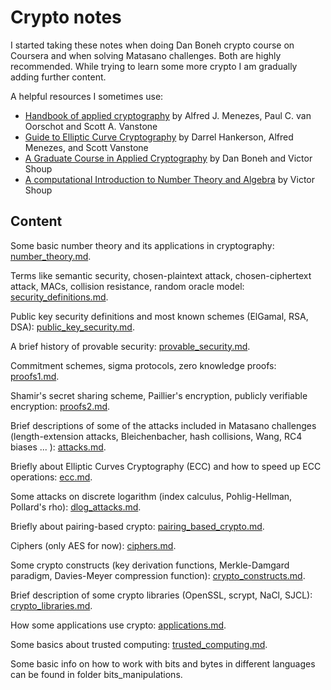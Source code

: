 # Crypto notes

I started taking these notes when doing Dan Boneh crypto course on Coursera and when solving Matasano challenges. Both are highly recommended. While trying to learn some more crypto I am gradually adding further content.

A helpful resources I sometimes use:
 
 * [Handbook of applied cryptography](http://cacr.uwaterloo.ca/hac/) by Alfred J. Menezes, Paul C. van Oorschot and Scott A. Vanstone
 * [Guide to Elliptic Curve Cryptography](http://cacr.uwaterloo.ca/ecc/) by Darrel Hankerson, Alfred Menezes, and Scott Vanstone
 * [A Graduate Course in Applied Cryptography](https://crypto.stanford.edu/~dabo/cryptobook/draft_0_2.pdf) by Dan Boneh and Victor Shoup
 * [A computational Introduction to Number Theory and Algebra](http://www.shoup.net/ntb/ntb-v2.pdf) by Victor Shoup

## Content

Some basic number theory and its applications in cryptography:
[number_theory.md](https://github.com/miha-stopar/crypto-notes/blob/master/number_theory.md).

Terms like semantic security, chosen-plaintext attack, chosen-ciphertext attack, MACs, collision resistance, random oracle model:
[security_definitions.md](https://github.com/miha-stopar/crypto-notes/blob/master/security_definitions.md).

Public key security definitions and most known schemes (ElGamal, RSA, DSA):
[public_key_security.md](https://github.com/miha-stopar/crypto-notes/blob/master/publick_key_security.md).

A brief history of provable security:
[provable_security.md](https://github.com/miha-stopar/crypto-notes/blob/master/provable_security.md).

Commitment schemes, sigma protocols, zero knowledge proofs:
[proofs1.md](https://github.com/miha-stopar/crypto-notes/blob/master/proofs1.md).

Shamir's secret sharing scheme, Paillier's encryption, publicly verifiable encryption:
[proofs2.md](https://github.com/miha-stopar/crypto-notes/blob/master/proofs2.md).

Brief descriptions of some of the attacks included in Matasano challenges (length-extension attacks, Bleichenbacher, hash collisions, Wang, RC4 biases ... ):
[attacks.md](https://github.com/miha-stopar/crypto-notes/blob/master/attacks.md).

Briefly about Elliptic Curves Cryptography (ECC) and how to speed up ECC operations:
[ecc.md](https://github.com/miha-stopar/crypto-notes/blob/master/ecc.md).

Some attacks on discrete logarithm (index calculus, Pohlig-Hellman, Pollard's rho):
[dlog_attacks.md](https://github.com/miha-stopar/crypto-notes/blob/master/dlog_attacks.md).

Briefly about pairing-based crypto:
[pairing_based_crypto.md](https://github.com/miha-stopar/crypto-notes/blob/master/pairing_based_crypto.md).

Ciphers (only AES for now):
[ciphers.md](https://github.com/miha-stopar/crypto-notes/blob/master/ciphers.md).

Some crypto constructs (key derivation functions, Merkle-Damgard paradigm, Davies-Meyer compression function):
[crypto_constructs.md](https://github.com/miha-stopar/crypto-notes/blob/master/crypto_constructs.md).

Brief description of some crypto libraries (OpenSSL, scrypt, NaCl, SJCL):
[crypto_libraries.md](https://github.com/miha-stopar/crypto-notes/blob/master/crypto_libraries.md).

How some applications use crypto:
[applications.md](https://github.com/miha-stopar/crypto-notes/blob/master/applications.md).

Some basics about trusted computing:
[trusted_computing.md](https://github.com/miha-stopar/crypto-notes/blob/master/trusted_computing.md).  

Some basic info on how to work with bits and bytes in different languages can be found in folder bits_manipulations.



